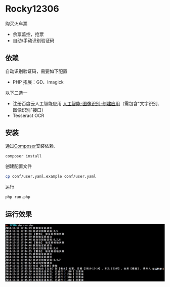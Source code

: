 Rocky12306
=======================

购买火车票

- 余票监控，抢票
- 自动/手动识别验证码

## 依赖 

自动识别验证码，需要如下配置

- PHP 拓展：GD、Imagick

以下二选一

- 注册百度云人工智能应用 [人工智能-图像识别-创建应用](https://console.bce.baidu.com/ai#/ai/imagesearch/overview/index)（需包含"文字识别、图像识别"接口）
- Tesseract OCR

## 安装

通过[Composer](http://getcomposer.org)安装依赖.
```bash
composer install
```

创建配置文件
```bash
cp conf/user.yaml.example conf/user.yaml
```

运行
```bash
php run.php
```
## 运行效果

![image](https://github.com/rockyzzk/12306/blob/master/%E8%BF%90%E8%A1%8C%E6%95%88%E6%9E%9C%E5%9B%BE.png)
